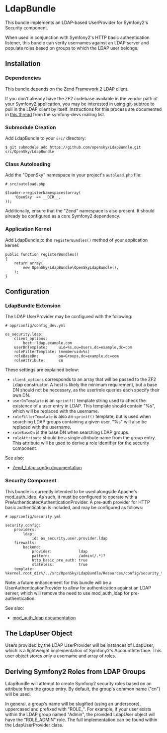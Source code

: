# LdapBundle

This bundle implements an LDAP-based UserProvider for Symfony2's Security component.

When used in conjunction with Symfony2's HTTP basic authentication listener, this
bundle can verify usernames against an LDAP server and populate roles based on
groups to which the LDAP user belongs.

## Installation

### Dependencies

This bundle depends on the [Zend Framework 2](https://github.com/zendframework/zf2)
LDAP client.

If you don't already have the ZF2 codebase available in the vendor path of your
Symfony2 application, you may be interested in using [git-subtree](https://github.com/apenwarr/git-subtree)
to pull in the LDAP client by itself.  Instructions for this process are documented
in [this thread](https://groups.google.com/d/msg/symfony-devs/N-uIGhEWgs8/CrFmiLFYQbEJ)
from the symfony-devs mailing list.

### Submodule Creation

Add LdapBundle to your `src/` directory:

    $ git submodule add https://github.com/opensky/LdapBundle.git src/OpenSky/LdapBundle

### Class Autoloading

Add the "OpenSky" namespace in your project's `autoload.php` file:

    # src/autoload.php

    $loader->registerNamespaces(array(
        'OpenSky' => __DIR__,
    ));

Additionally, ensure that the "Zend" namespace is also present.  It should already
be configured as a core Symfony2 dependency.

### Application Kernel

Add LdapBundle to the `registerBundles()` method of your application kernel:

    public function registerBundles()
    {
        return array(
            new OpenSky\LdapBundle\OpenSkyLdapBundle(),
        );
    }

## Configuration

### LdapBundle Extension

The LDAP UserProvider may be configured with the following:

    # app/config/config_dev.yml

    os_security.ldap:
        client_options:
            host: ldap.example.com
        userDnTemplate:     uid=%s,ou=Users,dc=example,dc=com
        roleFilterTemplate: (memberuid=%s)
        roleBaseDn:         ou=Groups,dc=example,dc=com
        roleAttribute:      cn

These settings are explained below:

 * `client_options` corresponds to an array that will be passed to the ZF2 Ldap
    constructor.  A host is likely the minimum requirement, but a base DN should
    not be necessary, as the user/role queries each specify their own DN.
 * `userDnTemplate` is an `sprintf()` template string used to check the existence
   of a user entry in LDAP.  This template should contain "%s", which will be
   replaced with the username.
 * `roleFilterTemplate` is also an `sprintf()` template, but is used when searching
   LDAP groups containing a given user.  "%s" will also be replaced with the username.
 * `roleBaseDn` is the base DN when searching LDAP groups.
 * `roleAttribute` should be a single attribute name from the group entry.  This
   attribute will be used to derive a role identifier for the security component.

See also:

 * [Zend_Ldap config documentation](http://framework.zend.com/manual/en/zend.ldap.api.html)

### Security Component

This bundle is currently intended to be used alongside Apache's mod_auth_ldap.
As such, it must be configured to operate with a PreAuthenticatedAuthenticationProvider.
A pre-auth provider for HTTP basic authentication is included, and may be
configured as follows:

    # app/config/security.yml

    security.config:
        providers:
            ldap:
                id: os_security.user.provider.ldap
        firewalls:
            backend:
                provider:            ldap
                pattern:             /admin(/.*)?
                http_basic_pre_auth: true
                stateless:           true
        template: %kernel.root_dir%/../src/OpenSky/LdapBundle/Resources/config/security_templates.xml

Note: a future enhancement for this bundle will be a UserAuthenticationProvider
to allow for authentication against an LDAP server, which will remove the need
to use mod_auth_ldap for pre-authentication.

See also:

 * [mod_auth_ldap documentation](http://httpd.apache.org/docs/2.0/mod/mod_auth_ldap.html)

## The LdapUser Object ##

Users provided by the LDAP UserProvider will be instances of LdapUser, which is
a lightweight implementation of Symfony2's AccountInterface.  This user object
stores only a username and array of roles.

## Deriving Symfony2 Roles from LDAP Groups

LdapBundle will attempt to create Symfony2 security roles based on an attribute
from the group entry.  By default, the group's common name ("cn") will be used.

In general, a group's name will be slugified (using an underscore), uppercased
and prefixed with "ROLE_".  For example, if your user exists within the LDAP
group named "Admin", the provided LdapUser object will have the "ROLE_ADMIN" role.
The full implementation can be found within the LdapUserProvider class.
